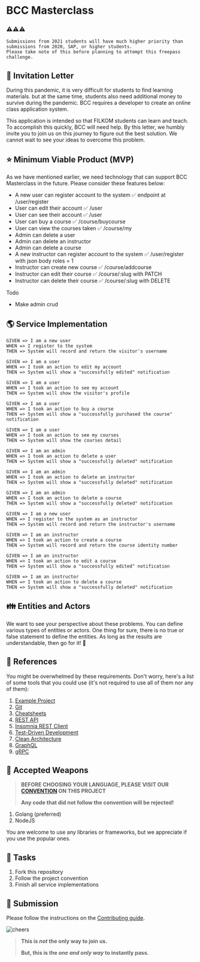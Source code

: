 # BCC Masterclass

### ⚠️⚠️⚠️
```
Submissions from 2021 students will have much higher priority than submissions from 2020, SAP, or higher students.
Please take note of this before planning to attempt this freepass challenge.
```
## :love_letter: Invitation Letter

During this pandemic, it is very difficult for students to find learning materials. but at the same time, students also need additional money to survive during the pandemic. BCC requires a developer to create an online class application system.

This application is intended so that FILKOM students can learn and teach. To accomplish this quickly, BCC will need help. By this letter, we humbly invite you to join us on this journey to figure out the best solution. We cannot wait to see your ideas to overcome this problem.

## :star: Minimum Viable Product (MVP)

As we have mentioned earlier, we need technology that can support BCC Masterclass in the future. Please consider these features below:

* A new user can register account to the system ✅ endpoint at /user/register
* User can edit their account ✅ /user
* User can see their account ✅ /user
* User can buy a course ✅ /course/buycourse
* User can view the courses taken ✅ /course/my
* Admin can delete a user
* Admin can delete an instructor
* Admin can delete a course
* A new instructor can register account to the system ✅ /user/register with json body roles = 1
* Instructor can create new course ✅ /course/addcourse
* Instructor can edit their course ✅ /course/:slug with PATCH
* Instructor can delete their course ✅ /course/:slug with DELETE

Todo
* Make admin crud

## :earth_americas: Service Implementation

```text
GIVEN => I am a new user
WHEN => I register to the system
THEN => System will record and return the visitor's username

GIVEN => I am a user
WHEN => I took an action to edit my account
THEN => System will show a "successfully edited" notification

GIVEN => I am a user
WHEN => I took an action to see my account
THEN => System will show the visitor's profile

GIVEN => I am a user
WHEN => I took an action to buy a course
THEN => System will show a "successfully purchased the course" notification

GIVEN => I am a user
WHEN => I took an action to see my courses
THEN => System will show the courses detail

GIVEN => I am an admin
WHEN => I took an action to delete a user
THEN => System will show a "successfully deleted" notification

GIVEN => I am an admin
WHEN => I took an action to delete an instructor
THEN => System will show a "successfully deleted" notification

GIVEN => I am an admin
WHEN => I took an action to delete a course
THEN => System will show a "successfully deleted" notification

GIVEN => I am a new user
WHEN => I register to the system as an instructor
THEN => System will record and return the instructor's username

GIVEN => I am an instructor
WHEN => I took an action to create a course
THEN => System will record and return the course identity number

GIVEN => I am an instructor
WHEN => I took an action to edit a course
THEN => System will show a "successfully edited" notification

GIVEN => I am an instructor
WHEN => I took an action to delete a course
THEN => System will show a "successfully deleted" notification
```

## :family: Entities and Actors

We want to see your perspective about these problems. You can define various types of entities or actors. One thing for sure, there is no true or false statement to define the entities. As long as the results are understandable, then go for it! :rocket:

## :blue_book: References

You might be overwhelmed by these requirements. Don't worry, here's a list of some tools that you could use (it's not required to use all of them nor any of them):

1. [Example Project](https://github.com/meong1234/fintech)
2. [Git](https://try.github.io/)
3. [Cheatsheets](https://devhints.io/)
4. [REST API](https://restfulapi.net/)
5. [Insomnia REST Client](https://insomnia.rest/)
6. [Test-Driven Development](https://www.freecodecamp.org/news/test-driven-development-what-it-is-and-what-it-is-not-41fa6bca02a2/)
7. [Clean Architecture](https://blog.cleancoder.com/uncle-bob/2012/08/13/the-clean-architecture.html)
8. [GraphQL](https://graphql.org/)
9. [gRPC](https://grpc.io/)

## :hocho: Accepted Weapons

> **BEFORE CHOOSING YOUR LANGUAGE, PLEASE VISIT OUR [CONVENTION](CONVENTION.md) ON THIS PROJECT**
>
> **Any code that did not follow the convention will be rejected!**

1. Golang (preferred)
2. NodeJS

You are welcome to use any libraries or frameworks, but we appreciate if you use the popular ones.

## :school_satchel: Tasks

1. Fork this repository
2. Follow the project convention
3. Finish all service implementations

## :gift: Submission

Please follow the instructions on the [Contributing guide](CONTRIBUTING.md).

![cheers](https://media.giphy.com/media/kv5fbxHVAEOjrHeCLk/giphy.gif)

> **This is *not* the only way to join us.**
>
> **But, this is the *one and only way* to instantly pass.**
